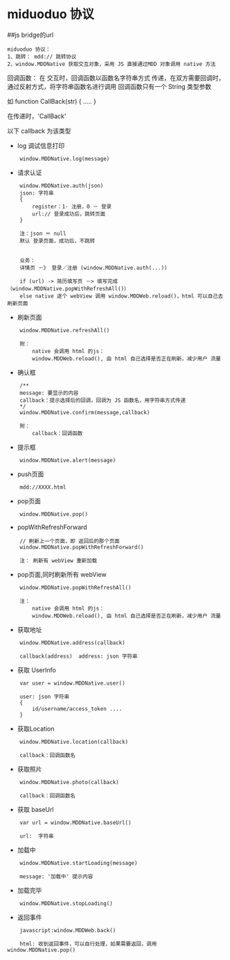 miduoduo 协议
=====================

##js bridge的url
```
miduoduo 协议：
1、跳转： mdd:// 跳转协议
2、window.MDDNative 获取交互对象，采用 JS 直接通过MDD 对象调用 native 方法
```


回调函数：
在 交互时，回调函数以函数名字符串方式 传递，在双方需要回调时，通过反射方式，将字符串函数名进行调用
回调函数只有一个 String 类型参数

如
function CallBack(str) {
    .....
}

在传递时，'CallBack'

以下 callback 为该类型

* log 调试信息打印
```
    window.MDDNative.log(message)

```

* 请求认证
```
    window.MDDNative.auth(json)
    json: 字符串
    {
        register：1- 注册，0 － 登录
        url:// 登录成功后，跳转页面
    }
    
    注：json ＝ null
    默认 登录页面，成功后，不跳转


    业务：
    详情页 －》 登录／注册 (window.MDDNative.auth(...)) 

    if (url) -> 简历填写页 －> 填写完成（window.MDDNative.popWithRefreshAll()）
    else native 逐个 webView 调用 window.MDDWeb.reload()，html 可以自己去刷新页面
```

* 刷新页面
```
    window.MDDNative.refreshAll()
        
    附：
        native 会调用 html 的js：
        window.MDDWeb.reload(), 由 html 自己选择是否正在刷新，减少用户 流量
```

* 确认框
```
    /**
    message: 要显示的内容
    callback：提示选择后的回调，回调为 JS 函数名，用字符串方式传递
    */
    window.MDDNative.confirm(message,callback)

    附：
        callback：回调函数

```

* 提示框
```
    window.MDDNative.alert(message)

```

* push页面
```
    mdd://XXXX.html
```

* pop页面
```
    window.MDDNative.pop()
```

* popWithRefreshForward
```
    // 刷新上一个页面，即 返回后的那个页面
    window.MDDNative.popWithRefreshForward()

    注： 刷新有 webView 重新加载
```

* pop页面,同时刷新所有 webView
```
    window.MDDNative.popWithRefreshAll()

    注：
        native 会调用 html 的js：
        window.MDDWeb.reload(), 由 html 自己选择是否正在刷新，减少用户 流量

```

* 获取地址
```
    window.MDDNative.address(callback)

    callback(address)  address: json 字符串
```

* 获取 UserInfo
```
    var user = window.MDDNative.user()

    user: json 字符串
    {
        id/username/access_token ....
    }
```

* 获取Location
```
    window.MDDNative.location(callback)

    callback：回调函数名
```
* 获取照片
```
    window.MDDNative.photo(callback)

    callback：回调函数名
```


* 获取 baseUrl
```
    var url = window.MDDNative.baseUrl()

    url:  字符串
```
* 加载中
```
    window.MDDNative.startLoading(message)
    
    message: '加载中' 提示内容
```

* 加载完毕
```
    window.MDDNative.stopLoading()

```

* 返回事件
```
    javascript:window.MDDWeb.back()

    html: 收到返回事件，可以自行处理，如果需要返回，调用 window.MDDNative.pop()
```


